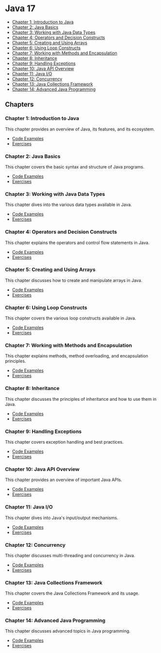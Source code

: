 # Java 17

- [Chapter 1: Introduction to Java](#chapter-1-introduction-to-java)
- [Chapter 2: Java Basics](#chapter-2-java-basics)
- [Chapter 3: Working with Java Data Types](#chapter-3-working-with-java-data-types)
- [Chapter 4: Operators and Decision Constructs](#chapter-4-operators-and-decision-constructs)
- [Chapter 5: Creating and Using Arrays](#chapter-5-creating-and-using-arrays)
- [Chapter 6: Using Loop Constructs](#chapter-6-using-loop-constructs)
- [Chapter 7: Working with Methods and Encapsulation](#chapter-7-working-with-methods-and-encapsulation)
- [Chapter 8: Inheritance](#chapter-8-inheritance)
- [Chapter 9: Handling Exceptions](#chapter-9-handling-exceptions)
- [Chapter 10: Java API Overview](#chapter-10-java-api-overview)
- [Chapter 11: Java I/O](#chapter-11-java-io)
- [Chapter 12: Concurrency](#chapter-12-concurrency)
- [Chapter 13: Java Collections Framework](#chapter-13-java-collections-framework)
- [Chapter 14: Advanced Java Programming](#chapter-14-advanced-java-programming)

## Chapters

### Chapter 1: Introduction to Java
This chapter provides an overview of Java, its features, and its ecosystem.
- [Code Examples](./Chapter1/CodeExamples)
- [Exercises](./Chapter1/Exercises)

### Chapter 2: Java Basics
This chapter covers the basic syntax and structure of Java programs.
- [Code Examples](./Chapter2/CodeExamples)
- [Exercises](./Chapter2/Exercises)

### Chapter 3: Working with Java Data Types
This chapter dives into the various data types available in Java.
- [Code Examples](./Chapter3/CodeExamples)
- [Exercises](./Chapter3/Exercises)

### Chapter 4: Operators and Decision Constructs
This chapter explains the operators and control flow statements in Java.
- [Code Examples](./Chapter4/CodeExamples)
- [Exercises](./Chapter4/Exercises)

### Chapter 5: Creating and Using Arrays
This chapter discusses how to create and manipulate arrays in Java.
- [Code Examples](./Chapter5/CodeExamples)
- [Exercises](./Chapter5/Exercises)

### Chapter 6: Using Loop Constructs
This chapter covers the various loop constructs available in Java.
- [Code Examples](./Chapter6/CodeExamples)
- [Exercises](./Chapter6/Exercises)

### Chapter 7: Working with Methods and Encapsulation
This chapter explains methods, method overloading, and encapsulation principles.
- [Code Examples](./Chapter7/CodeExamples)
- [Exercises](./Chapter7/Exercises)

### Chapter 8: Inheritance
This chapter discusses the principles of inheritance and how to use them in Java.
- [Code Examples](./Chapter8/CodeExamples)
- [Exercises](./Chapter8/Exercises)

### Chapter 9: Handling Exceptions
This chapter covers exception handling and best practices.
- [Code Examples](./Chapter9/CodeExamples)
- [Exercises](./Chapter9/Exercises)

### Chapter 10: Java API Overview
This chapter provides an overview of important Java APIs.
- [Code Examples](./Chapter10/CodeExamples)
- [Exercises](./Chapter10/Exercises)

### Chapter 11: Java I/O
This chapter dives into Java's input/output mechanisms.
- [Code Examples](./Chapter11/CodeExamples)
- [Exercises](./Chapter11/Exercises)

### Chapter 12: Concurrency
This chapter discusses multi-threading and concurrency in Java.
- [Code Examples](./Chapter12/CodeExamples)
- [Exercises](./Chapter12/Exercises)

### Chapter 13: Java Collections Framework
This chapter covers the Java Collections Framework and its usage.
- [Code Examples](./Chapter13/CodeExamples)
- [Exercises](./Chapter13/Exercises)

### Chapter 14: Advanced Java Programming
This chapter discusses advanced topics in Java programming.
- [Code Examples](./Chapter14/CodeExamples)
- [Exercises](./Chapter14/Exercises)

